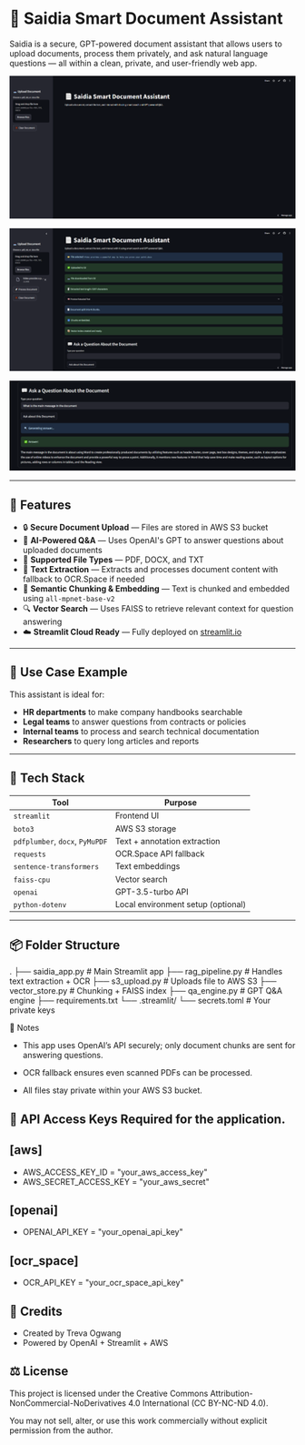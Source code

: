 # 📄 Saidia Smart Document Assistant

Saidia is a secure, GPT-powered document assistant that allows users to upload documents, process them privately, and ask natural language questions — all within a clean, private, and user-friendly web app.

![Saidia Smart Assistant Home Page](Images/home_page.PNG)

![Saidia Smart Assistant App in action](Images/app_in_action.PNG)

![Saidia Smart Assistant App results](Images/result.PNG)

---

## 🚀 Features

- 🔒 **Secure Document Upload** — Files are stored in AWS S3 bucket
- 🧠 **AI-Powered Q&A** — Uses OpenAI's GPT to answer questions about uploaded documents
- 📄 **Supported File Types** — PDF, DOCX, and TXT
- 🧾 **Text Extraction** — Extracts and processes document content with fallback to OCR.Space if needed
- 🧠 **Semantic Chunking & Embedding** — Text is chunked and embedded using `all-mpnet-base-v2`
- 🔍 **Vector Search** — Uses FAISS to retrieve relevant context for question answering
- ☁️ **Streamlit Cloud Ready** — Fully deployed on [streamlit.io]([https://streamlit.io](https://smartdocassistant-ibk4wvbdysw7fqkfpkxb7q.streamlit.app/))

---

## 💼 Use Case Example

This assistant is ideal for:
- **HR departments** to make company handbooks searchable
- **Legal teams** to answer questions from contracts or policies
- **Internal teams** to process and search technical documentation
- **Researchers** to query long articles and reports

---

## 🔧 Tech Stack

| Tool                  | Purpose                             |
|-----------------------|-------------------------------------|
| `streamlit`           | Frontend UI                         |
| `boto3`               | AWS S3 storage                      |
| `pdfplumber`, `docx`, `PyMuPDF` | Text + annotation extraction |
| `requests`            | OCR.Space API fallback              |
| `sentence-transformers` | Text embeddings                   |
| `faiss-cpu`           | Vector search                       |
| `openai`              | GPT-3.5-turbo API                   |
| `python-dotenv`       | Local environment setup (optional)  |

---

## 📦 Folder Structure
.
├── saidia_app.py           # Main Streamlit app
├── rag_pipeline.py         # Handles text extraction + OCR
├── s3_upload.py            # Uploads file to AWS S3
├── vector_store.py         # Chunking + FAISS index
├── qa_engine.py            # GPT Q&A engine
├── requirements.txt
└── .streamlit/
    └── secrets.toml        # Your private keys

📌 Notes
- This app uses OpenAI’s API securely; only document chunks are sent for answering questions.

- OCR fallback ensures even scanned PDFs can be processed.

- All files stay private within your AWS S3 bucket.

## 🔑 API Access Keys Required for the application.

##  [aws]
- AWS_ACCESS_KEY_ID = "your_aws_access_key"
- AWS_SECRET_ACCESS_KEY = "your_aws_secret"

## [openai]
- OPENAI_API_KEY = "your_openai_api_key"

## [ocr_space]
- OCR_API_KEY = "your_ocr_space_api_key"

## 🙌 Credits
- Created by Treva Ogwang
- Powered by OpenAI + Streamlit + AWS

## ⚖️ License
This project is licensed under the Creative Commons Attribution-NonCommercial-NoDerivatives 4.0 International (CC BY-NC-ND 4.0).

You may not sell, alter, or use this work commercially without explicit permission from the author.
